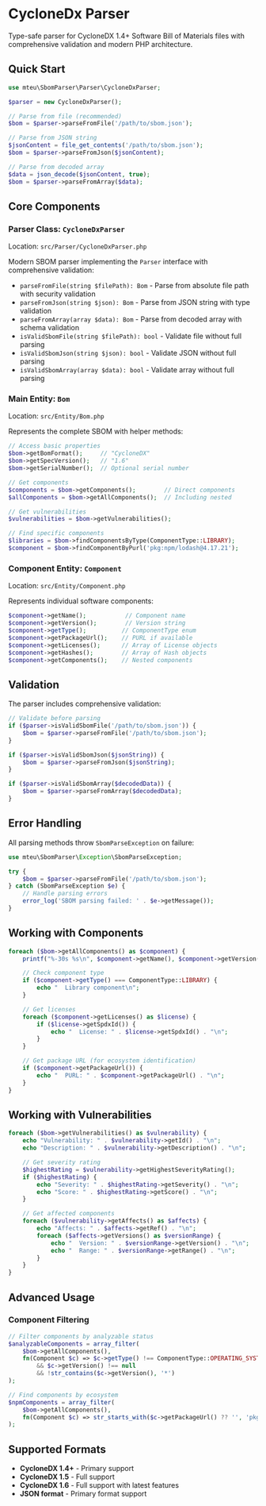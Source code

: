 # CycloneDx Parser

Type-safe parser for CycloneDX 1.4+ Software Bill of Materials files with comprehensive validation and modern PHP architecture.

## Quick Start

```php
use mteu\SbomParser\Parser\CycloneDxParser;

$parser = new CycloneDxParser();

// Parse from file (recommended)
$bom = $parser->parseFromFile('/path/to/sbom.json');

// Parse from JSON string
$jsonContent = file_get_contents('/path/to/sbom.json');
$bom = $parser->parseFromJson($jsonContent);

// Parse from decoded array
$data = json_decode($jsonContent, true);
$bom = $parser->parseFromArray($data);
```

## Core Components

### Parser Class: `CycloneDxParser`

Location: `src/Parser/CycloneDxParser.php`

Modern SBOM parser implementing the `Parser` interface with comprehensive validation:

- `parseFromFile(string $filePath): Bom` - Parse from absolute file path with security validation
- `parseFromJson(string $json): Bom` - Parse from JSON string with type validation
- `parseFromArray(array $data): Bom` - Parse from decoded array with schema validation
- `isValidSbomFile(string $filePath): bool` - Validate file without full parsing
- `isValidSbomJson(string $json): bool` - Validate JSON without full parsing
- `isValidSbomArray(array $data): bool` - Validate array without full parsing

### Main Entity: `Bom`

Location: `src/Entity/Bom.php`

Represents the complete SBOM with helper methods:

```php
// Access basic properties
$bom->getBomFormat();     // "CycloneDX"
$bom->getSpecVersion();   // "1.6"
$bom->getSerialNumber();  // Optional serial number

// Get components
$components = $bom->getComponents();        // Direct components
$allComponents = $bom->getAllComponents();  // Including nested

// Get vulnerabilities
$vulnerabilities = $bom->getVulnerabilities();

// Find specific components
$libraries = $bom->findComponentsByType(ComponentType::LIBRARY);
$component = $bom->findComponentByPurl('pkg:npm/lodash@4.17.21');
```

### Component Entity: `Component`

Location: `src/Entity/Component.php`

Represents individual software components:

```php
$component->getName();           // Component name
$component->getVersion();        // Version string
$component->getType();          // ComponentType enum
$component->getPackageUrl();    // PURL if available
$component->getLicenses();      // Array of License objects
$component->getHashes();        // Array of Hash objects
$component->getComponents();    // Nested components
```

## Validation

The parser includes comprehensive validation:

```php
// Validate before parsing
if ($parser->isValidSbomFile('/path/to/sbom.json')) {
    $bom = $parser->parseFromFile('/path/to/sbom.json');
}

if ($parser->isValidSbomJson($jsonString)) {
    $bom = $parser->parseFromJson($jsonString);
}

if ($parser->isValidSbomArray($decodedData)) {
    $bom = $parser->parseFromArray($decodedData);
}
```

## Error Handling

All parsing methods throw `SbomParseException` on failure:

```php
use mteu\SbomParser\Exception\SbomParseException;

try {
    $bom = $parser->parseFromFile('/path/to/sbom.json');
} catch (SbomParseException $e) {
    // Handle parsing errors
    error_log('SBOM parsing failed: ' . $e->getMessage());
}
```

## Working with Components

```php
foreach ($bom->getAllComponents() as $component) {
    printf("%-30s %s\n", $component->getName(), $component->getVersion());

    // Check component type
    if ($component->getType() === ComponentType::LIBRARY) {
        echo "  Library component\n";
    }

    // Get licenses
    foreach ($component->getLicenses() as $license) {
        if ($license->getSpdxId()) {
            echo "  License: " . $license->getSpdxId() . "\n";
        }
    }

    // Get package URL (for ecosystem identification)
    if ($component->getPackageUrl()) {
        echo "  PURL: " . $component->getPackageUrl() . "\n";
    }
}
```

## Working with Vulnerabilities

```php
foreach ($bom->getVulnerabilities() as $vulnerability) {
    echo "Vulnerability: " . $vulnerability->getId() . "\n";
    echo "Description: " . $vulnerability->getDescription() . "\n";

    // Get severity rating
    $highestRating = $vulnerability->getHighestSeverityRating();
    if ($highestRating) {
        echo "Severity: " . $highestRating->getSeverity() . "\n";
        echo "Score: " . $highestRating->getScore() . "\n";
    }

    // Get affected components
    foreach ($vulnerability->getAffects() as $affects) {
        echo "Affects: " . $affects->getRef() . "\n";
        foreach ($affects->getVersions() as $versionRange) {
            echo "  Version: " . $versionRange->getVersion() . "\n";
            echo "  Range: " . $versionRange->getRange() . "\n";
        }
    }
}
```

## Advanced Usage

### Component Filtering

```php
// Filter components by analyzable status
$analyzableComponents = array_filter(
    $bom->getAllComponents(),
    fn(Component $c) => $c->getType() !== ComponentType::OPERATING_SYSTEM
        && $c->getVersion() !== null
        && !str_contains($c->getVersion(), '*')
);

// Find components by ecosystem
$npmComponents = array_filter(
    $bom->getAllComponents(),
    fn(Component $c) => str_starts_with($c->getPackageUrl() ?? '', 'pkg:npm/')
);
```

## Supported Formats

- **CycloneDX 1.4+** - Primary support
- **CycloneDX 1.5** - Full support
- **CycloneDX 1.6** - Full support with latest features
- **JSON format** - Primary format support
